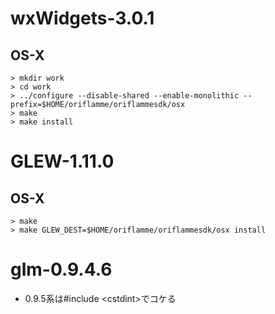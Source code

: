 # wxWidgets-3.0.1

## OS-X

~~~
> mkdir work
> cd work
> ../configure --disable-shared --enable-monolithic --prefix=$HOME/oriflamme/oriflammesdk/osx
> make
> make install
~~~

# GLEW-1.11.0

## OS-X

~~~
> make
> make GLEW_DEST=$HOME/oriflamme/oriflammesdk/osx install
~~~

# glm-0.9.4.6

- 0.9.5系は#include \<cstdint\>でコケる
